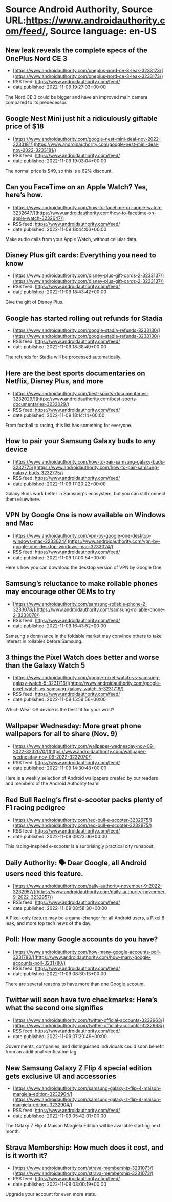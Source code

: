 # Source Android Authority, Source URL:https://www.androidauthority.com/feed/, Source language: en-US

## New leak reveals the complete specs of the OnePlus Nord CE 3
 - [https://www.androidauthority.com/oneplus-nord-ce-3-leak-3233173/](https://www.androidauthority.com/oneplus-nord-ce-3-leak-3233173/)
 - RSS feed: https://www.androidauthority.com/feed/
 - date published: 2022-11-09 19:27:03+00:00

The Nord CE 3 could be bigger and have an improved main camera compared to its predecessor.

## Google Nest Mini just hit a ridiculously giftable price of $18
 - [https://www.androidauthority.com/google-nest-mini-deal-nov-2022-3233181/](https://www.androidauthority.com/google-nest-mini-deal-nov-2022-3233181/)
 - RSS feed: https://www.androidauthority.com/feed/
 - date published: 2022-11-09 19:03:04+00:00

The normal price is $49, so this is a 62% discount.

## Can you FaceTime on an Apple Watch? Yes, here’s how.
 - [https://www.androidauthority.com/how-to-facetime-on-apple-watch-3232647/](https://www.androidauthority.com/how-to-facetime-on-apple-watch-3232647/)
 - RSS feed: https://www.androidauthority.com/feed/
 - date published: 2022-11-09 18:44:06+00:00

Make audio calls from your Apple Watch, without cellular data.

## Disney Plus gift cards: Everything you need to know
 - [https://www.androidauthority.com/disney-plus-gift-cards-2-3233137/](https://www.androidauthority.com/disney-plus-gift-cards-2-3233137/)
 - RSS feed: https://www.androidauthority.com/feed/
 - date published: 2022-11-09 18:43:42+00:00

Give the gift of Disney Plus.

## Google has started rolling out refunds for Stadia
 - [https://www.androidauthority.com/google-stadia-refunds-3233130/](https://www.androidauthority.com/google-stadia-refunds-3233130/)
 - RSS feed: https://www.androidauthority.com/feed/
 - date published: 2022-11-09 18:38:49+00:00

The refunds for Stadia will be processed automatically.

## Here are the best sports documentaries on Netflix, Disney Plus, and more
 - [https://www.androidauthority.com/best-sports-documentaries-3232029/](https://www.androidauthority.com/best-sports-documentaries-3232029/)
 - RSS feed: https://www.androidauthority.com/feed/
 - date published: 2022-11-09 18:14:14+00:00

From football to racing, this list has something for everyone.

## How to pair your Samsung Galaxy buds to any device
 - [https://www.androidauthority.com/how-to-pair-samsung-galaxy-buds-3232775/](https://www.androidauthority.com/how-to-pair-samsung-galaxy-buds-3232775/)
 - RSS feed: https://www.androidauthority.com/feed/
 - date published: 2022-11-09 17:20:22+00:00

Galaxy Buds work better in Samsung's ecosystem, but you can still connect them elsewhere.

## VPN by Google One is now available on Windows and Mac
 - [https://www.androidauthority.com/vpn-by-google-one-desktop-windows-mac-3233024/](https://www.androidauthority.com/vpn-by-google-one-desktop-windows-mac-3233024/)
 - RSS feed: https://www.androidauthority.com/feed/
 - date published: 2022-11-09 17:00:54+00:00

Here's how you can download the desktop version of VPN by Google One.

## Samsung’s reluctance to make rollable phones may encourage other OEMs to try
 - [https://www.androidauthority.com/samsung-rollable-phone-2-3233078/](https://www.androidauthority.com/samsung-rollable-phone-2-3233078/)
 - RSS feed: https://www.androidauthority.com/feed/
 - date published: 2022-11-09 16:43:52+00:00

Samsung's dominance in the foldable market may convince others to take interest in rollables before Samsung.

## 3 things the Pixel Watch does better and worse than the Galaxy Watch 5
 - [https://www.androidauthority.com/google-pixel-watch-vs-samsung-galaxy-watch-5-3231716/](https://www.androidauthority.com/google-pixel-watch-vs-samsung-galaxy-watch-5-3231716/)
 - RSS feed: https://www.androidauthority.com/feed/
 - date published: 2022-11-09 15:59:56+00:00

Which Wear OS device is the best fit for your wrist?

## Wallpaper Wednesday: More great phone wallpapers for all to share (Nov. 9)
 - [https://www.androidauthority.com/wallpaper-wednesday-nov-09-2022-3232070/](https://www.androidauthority.com/wallpaper-wednesday-nov-09-2022-3232070/)
 - RSS feed: https://www.androidauthority.com/feed/
 - date published: 2022-11-09 14:30:48+00:00

Here is a weekly selection of Android wallpapers created by our readers and members of the Android Authority team!

## Red Bull Racing’s first e-scooter packs plenty of F1 racing pedigree
 - [https://www.androidauthority.com/red-bull-e-scooter-3232975/](https://www.androidauthority.com/red-bull-e-scooter-3232975/)
 - RSS feed: https://www.androidauthority.com/feed/
 - date published: 2022-11-09 09:23:06+00:00

This racing-inspired e-scooter is a surprisingly practical city runabout.

## Daily Authority: 🗣️ Dear Google, all Android users need this feature.
 - [https://www.androidauthority.com/daily-authority-november-9-2022-3232957/](https://www.androidauthority.com/daily-authority-november-9-2022-3232957/)
 - RSS feed: https://www.androidauthority.com/feed/
 - date published: 2022-11-09 08:58:30+00:00

A Pixel-only feature may be a game-changer for all Android users, a Pixel 8 leak, and more top tech news of the day.

## Poll: How many Google accounts do you have?
 - [https://www.androidauthority.com/how-many-google-accounts-poll-3231780/](https://www.androidauthority.com/how-many-google-accounts-poll-3231780/)
 - RSS feed: https://www.androidauthority.com/feed/
 - date published: 2022-11-09 08:30:13+00:00

There are several reasons to have more than one Google account.

## Twitter will soon have two checkmarks: Here’s what the second one signifies
 - [https://www.androidauthority.com/twitter-official-accounts-3232963/](https://www.androidauthority.com/twitter-official-accounts-3232963/)
 - RSS feed: https://www.androidauthority.com/feed/
 - date published: 2022-11-09 07:20:49+00:00

Governments, companies, and distinguished individuals could soon benefit from an additional verification tag.

## New Samsung Galaxy Z Flip 4 special edition gets exclusive UI and accessories
 - [https://www.androidauthority.com/samsung-galaxy-z-flip-4-maison-margiela-edition-3232904/](https://www.androidauthority.com/samsung-galaxy-z-flip-4-maison-margiela-edition-3232904/)
 - RSS feed: https://www.androidauthority.com/feed/
 - date published: 2022-11-09 05:42:01+00:00

The Galaxy Z Flip 4 Maison Margiela Edition will be available starting next month.

## Strava Membership: How much does it cost, and is it worth it?
 - [https://www.androidauthority.com/strava-membership-3231073/](https://www.androidauthority.com/strava-membership-3231073/)
 - RSS feed: https://www.androidauthority.com/feed/
 - date published: 2022-11-09 03:00:19+00:00

Upgrade your account for even more stats.

